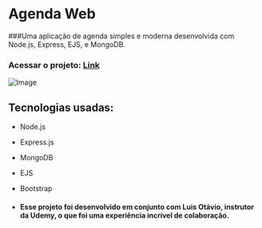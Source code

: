 # Agenda Web

###Uma aplicação de agenda simples e moderna desenvolvida com Node.js, Express, EJS, e MongoDB.

### Acessar o  projeto:  [Link](https://progetoagenda-kg38yeu8s-dias-projects-e25db624.vercel.app/) 

![Image](https://github.com/user-attachments/assets/ed8342cb-acaf-4848-899a-d5a260714f98)

## Tecnologias usadas:
- Node.js
- Express.js
- MongoDB
- EJS
- Bootstrap
 
- ####  Esse projeto foi desenvolvido em conjunto com Luis Otávio, instrutor da Udemy, o que foi uma experiência incrível de colaboração.



